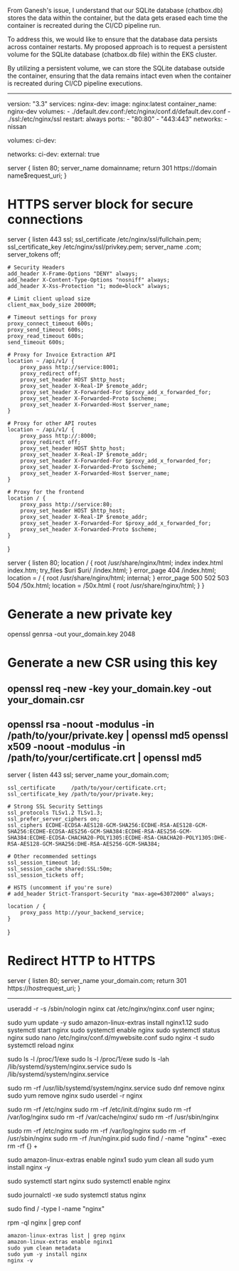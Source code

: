 From Ganesh's issue, I understand that our SQLite database (chatbox.db) stores the data within the container, but the data gets erased each time the container is recreated during the CI/CD pipeline run.

To address this, we would like to ensure that the database data persists across container restarts. My proposed approach is to request a persistent volume for the SQLite database (chatbox.db file) within the EKS cluster.

By utilizing a persistent volume, we can store the SQLite database outside the container, ensuring that the data remains intact even when the container is recreated during CI/CD pipeline executions.














-------------------------------------------
version: "3.3"
services:
    nginx-dev:
          image: nginx:latest
          container_name: nginx-dev
          volumes: 
            - ./default.dev.conf:/etc/nginx/conf.d/default.dev.conf
            - ./ssl:/etc/nginx/ssl
          restart: always
          ports:
            - "80:80"
            - "443:443"
          networks:
            - nissan
    
volumes:
  ci-dev:  

networks:
  ci-dev:
    external: true



server {
    listen 80;
    server_name domainname;
    return 301 https://domain name$request_uri;
}

# HTTPS server block for secure connections
server {
    listen 443 ssl;
    ssl_certificate     /etc/nginx/ssl/fullchain.pem;
    ssl_certificate_key /etc/nginx/ssl/privkey.pem;
    server_name .com;
    server_tokens off;

    # Security Headers
    add_header X-Frame-Options "DENY" always;
    add_header X-Content-Type-Options "nosniff" always;
    add_header X-Xss-Protection "1; mode=block" always;

    # Limit client upload size
    client_max_body_size 20000M;

    # Timeout settings for proxy
    proxy_connect_timeout 600s;
    proxy_send_timeout 600s;
    proxy_read_timeout 600s;
    send_timeout 600s;

    # Proxy for Invoice Extraction API
    location ~ /api/v1/ {
        proxy_pass http://service:8001;
        proxy_redirect off;
        proxy_set_header HOST $http_host;
        proxy_set_header X-Real-IP $remote_addr;
        proxy_set_header X-Forwarded-For $proxy_add_x_forwarded_for;
        proxy_set_header X-Forwarded-Proto $scheme;
        proxy_set_header X-Forwarded-Host $server_name;
    }

    # Proxy for other API routes
    location ~ /api/v1/ {
        proxy_pass http://:8000;
        proxy_redirect off;
        proxy_set_header HOST $http_host;
        proxy_set_header X-Real-IP $remote_addr;
        proxy_set_header X-Forwarded-For $proxy_add_x_forwarded_for;
        proxy_set_header X-Forwarded-Proto $scheme;
        proxy_set_header X-Forwarded-Host $server_name;
    }

    # Proxy for the frontend
    location / {
        proxy_pass http://service:80;
        proxy_set_header HOST $http_host;
        proxy_set_header X-Real-IP $remote_addr;
        proxy_set_header X-Forwarded-For $proxy_add_x_forwarded_for;
        proxy_set_header X-Forwarded-Proto $scheme;
    }
}




server {
    listen 80;
    location / {
      root   /usr/share/nginx/html;
      index  index.html index.htm;
      try_files $uri $uri/ /index.html;
    } 
    error_page 404 /index.html;
    location = / {
      root /usr/share/nginx/html;
      internal;
    }
    error_page   500 502 503 504  /50x.html;
    location = /50x.html {
      root   /usr/share/nginx/html;
    }
  }








# Generate a new private key
openssl genrsa -out your_domain.key 2048

# Generate a new CSR using this key
openssl req -new -key your_domain.key -out your_domain.csr
--------------------------------------------------


openssl rsa -noout -modulus -in /path/to/your/private.key | openssl md5
openssl x509 -noout -modulus -in /path/to/your/certificate.crt | openssl md5
------------------------------


server {
    listen 443 ssl;
    server_name your_domain.com;

    ssl_certificate     /path/to/your/certificate.crt;
    ssl_certificate_key /path/to/your/private.key;
    
    # Strong SSL Security Settings
    ssl_protocols TLSv1.2 TLSv1.3;
    ssl_prefer_server_ciphers on;
    ssl_ciphers ECDHE-ECDSA-AES128-GCM-SHA256:ECDHE-RSA-AES128-GCM-SHA256:ECDHE-ECDSA-AES256-GCM-SHA384:ECDHE-RSA-AES256-GCM-SHA384:ECDHE-ECDSA-CHACHA20-POLY1305:ECDHE-RSA-CHACHA20-POLY1305:DHE-RSA-AES128-GCM-SHA256:DHE-RSA-AES256-GCM-SHA384;
    
    # Other recommended settings
    ssl_session_timeout 1d;
    ssl_session_cache shared:SSL:50m;
    ssl_session_tickets off;

    # HSTS (uncomment if you're sure)
    # add_header Strict-Transport-Security "max-age=63072000" always;

    location / {
        proxy_pass http://your_backend_service;
    }
}

# Redirect HTTP to HTTPS
server {
    listen 80;
    server_name your_domain.com;
    return 301 https://$host$request_uri;
}


--------------------------------------------------------------------------------------------------------------------
useradd -r -s /sbin/nologin nginx
cat /etc/nginx/nginx.conf
user nginx;


sudo yum update -y
sudo amazon-linux-extras install nginx1.12
sudo systemctl start nginx sudo systemctl enable nginx
sudo systemctl status nginx
sudo nano /etc/nginx/conf.d/mywebsite.conf
sudo nginx -t
sudo systemctl reload nginx


sudo ls -l /proc/1/exe
sudo ls -l /proc/1/exe
sudo ls -lah /lib/systemd/system/nginx.service
sudo ls /lib/systemd/system/nginx.service



sudo rm -rf /usr/lib/systemd/system/nginx.service
sudo dnf remove nginx
sudo yum remove nginx
sudo userdel -r nginx


sudo rm -rf /etc/nginx
sudo rm -rf /etc/init.d/nginx
sudo rm -rf /var/log/nginx
sudo rm -rf /var/cache/nginx/
sudo rm -rf /usr/sbin/nginx


sudo rm -rf /etc/nginx
sudo rm -rf /var/log/nginx
sudo rm -rf /usr/sbin/nginx
sudo rm -rf /run/nginx.pid
sudo find / -name "nginx" -exec rm -rf {} +

sudo amazon-linux-extras enable nginx1
sudo yum clean all
sudo yum install nginx -y

sudo systemctl start nginx
sudo systemctl enable nginx

sudo journalctl -xe
sudo systemctl status nginx

sudo find / -type l -name "nginx"

rpm -ql nginx | grep conf

```
amazon-linux-extras list | grep nginx
amazon-linux-extras enable nginx1
sudo yum clean metadata
sudo yum -y install nginx
nginx -v
